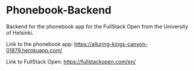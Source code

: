 # Phonebook-Backend
Backend for the phonebook app for the FullStack Open from the University of Helsinki.

Link to the phonebook app:
https://alluring-kings-canyon-01879.herokuapp.com/

Link to FullStack Open:
https://fullstackopen.com/en/
